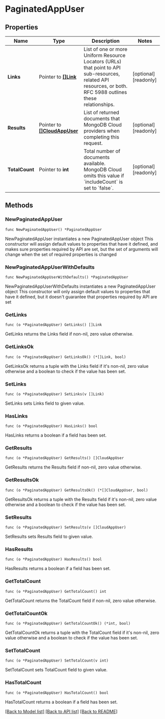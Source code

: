 # PaginatedAppUser

## Properties

Name | Type | Description | Notes
------------ | ------------- | ------------- | -------------
**Links** | Pointer to [**[]Link**](Link.md) | List of one or more Uniform Resource Locators (URLs) that point to API sub-resources, related API resources, or both. RFC 5988 outlines these relationships. | [optional] [readonly] 
**Results** | Pointer to [**[]CloudAppUser**](CloudAppUser.md) | List of returned documents that MongoDB Cloud providers when completing this request. | [optional] [readonly] 
**TotalCount** | Pointer to **int** | Total number of documents available. MongoDB Cloud omits this value if &#x60;includeCount&#x60; is set to &#x60;false&#x60;. | [optional] [readonly] 

## Methods

### NewPaginatedAppUser

`func NewPaginatedAppUser() *PaginatedAppUser`

NewPaginatedAppUser instantiates a new PaginatedAppUser object
This constructor will assign default values to properties that have it defined,
and makes sure properties required by API are set, but the set of arguments
will change when the set of required properties is changed

### NewPaginatedAppUserWithDefaults

`func NewPaginatedAppUserWithDefaults() *PaginatedAppUser`

NewPaginatedAppUserWithDefaults instantiates a new PaginatedAppUser object
This constructor will only assign default values to properties that have it defined,
but it doesn't guarantee that properties required by API are set

### GetLinks

`func (o *PaginatedAppUser) GetLinks() []Link`

GetLinks returns the Links field if non-nil, zero value otherwise.

### GetLinksOk

`func (o *PaginatedAppUser) GetLinksOk() (*[]Link, bool)`

GetLinksOk returns a tuple with the Links field if it's non-nil, zero value otherwise
and a boolean to check if the value has been set.

### SetLinks

`func (o *PaginatedAppUser) SetLinks(v []Link)`

SetLinks sets Links field to given value.

### HasLinks

`func (o *PaginatedAppUser) HasLinks() bool`

HasLinks returns a boolean if a field has been set.
### GetResults

`func (o *PaginatedAppUser) GetResults() []CloudAppUser`

GetResults returns the Results field if non-nil, zero value otherwise.

### GetResultsOk

`func (o *PaginatedAppUser) GetResultsOk() (*[]CloudAppUser, bool)`

GetResultsOk returns a tuple with the Results field if it's non-nil, zero value otherwise
and a boolean to check if the value has been set.

### SetResults

`func (o *PaginatedAppUser) SetResults(v []CloudAppUser)`

SetResults sets Results field to given value.

### HasResults

`func (o *PaginatedAppUser) HasResults() bool`

HasResults returns a boolean if a field has been set.
### GetTotalCount

`func (o *PaginatedAppUser) GetTotalCount() int`

GetTotalCount returns the TotalCount field if non-nil, zero value otherwise.

### GetTotalCountOk

`func (o *PaginatedAppUser) GetTotalCountOk() (*int, bool)`

GetTotalCountOk returns a tuple with the TotalCount field if it's non-nil, zero value otherwise
and a boolean to check if the value has been set.

### SetTotalCount

`func (o *PaginatedAppUser) SetTotalCount(v int)`

SetTotalCount sets TotalCount field to given value.

### HasTotalCount

`func (o *PaginatedAppUser) HasTotalCount() bool`

HasTotalCount returns a boolean if a field has been set.

[[Back to Model list]](../README.md#documentation-for-models) [[Back to API list]](../README.md#documentation-for-api-endpoints) [[Back to README]](../README.md)


